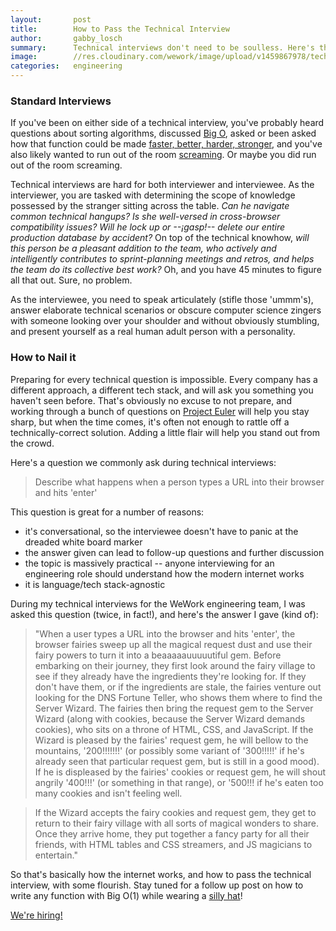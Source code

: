 ```yaml
---
layout:       post
title:        How to Pass the Technical Interview
author:       gabby_losch
summary:      Technical interviews don't need to be soulless. Here's the perfect answer, verified by science.
image:        //res.cloudinary.com/wework/image/upload/v1459867978/technical-interviews.jpg
categories:   engineering
---
```


### Standard Interviews

If you've been on either side of a technical interview, you've probably heard questions about sorting algorithms, discussed [Big O](https://en.wikipedia.org/wiki/Big_O_notation), asked or been asked how that function could be made [faster, better, harder, stronger](https://www.youtube.com/watch?v=GDpmVUEjagg), and you've also likely wanted to run out of the room [screaming](https://www.youtube.com/watch?v=H07zYvkNYL8). Or maybe you did run out of the room screaming. 

Technical interviews are hard for both interviewer and interviewee. As the interviewer, you are tasked with determining the scope of knowledge possessed by the stranger sitting across the table. _Can he navigate common technical hangups? Is she well-versed in cross-browser compatibility issues? Will he lock up or --¡gasp!-- delete our entire production database by accident?_ On top of the technical knowhow, _will this person be a pleasant addition to the team, who actively and intelligently contributes to sprint-planning meetings and retros, and helps the team do its collective best work?_ Oh, and you have 45 minutes to figure all that out. Sure, no problem. 

As the interviewee, you need to speak articulately (stifle those 'ummm's), answer elaborate technical scenarios or obscure computer science zingers with someone looking over your shoulder and without obviously stumbling, and present yourself as a real human adult person with a personality.

### How to Nail it

Preparing for every technical question is impossible. Every company has a different approach, a different tech stack, and will ask you something you haven't seen before. That's obviously no excuse to not prepare, and working through a bunch of questions on [Project Euler](https://projecteuler.net/archives) will help you stay sharp, but when the time comes, it's often not enough to rattle off a technically-correct solution. Adding a little flair will help you stand out from the crowd. 

Here's a question we commonly ask during technical interviews: 
> Describe what happens when a person types a URL into their browser and hits 'enter'

This question is great for a number of reasons:

- it's conversational, so the interviewee doesn't have to panic at the dreaded white board marker
- the answer given can lead to follow-up questions and further discussion
- the topic is massively practical -- anyone interviewing for an engineering role should understand how the modern internet works
- it is language/tech stack-agnostic

During my technical interviews for the WeWork engineering team, I was asked this question (twice, in fact!), and here's the answer I gave (kind of):

> "When a user types a URL into the browser and hits 'enter', the browser fairies sweep up all the magical request dust and use their fairy powers to turn it into a beaaaaauuuuutiful gem. Before embarking on their journey, they first look around the fairy village to see if they already have the ingredients they're looking for. If they don't have them, or if the ingredients are stale, the fairies venture out looking for the DNS Fortune Teller, who shows them where to find the Server Wizard. The fairies then bring the request gem to the Server Wizard (along with cookies, because the Server Wizard demands cookies), who sits on a throne of HTML, CSS, and JavaScript. If the Wizard is pleased by the fairies' request gem, he will bellow to the mountains, '200!!!!!!!' (or possibly some variant of '300!!!!!' if he's already seen that particular request gem, but is still in a good mood). If he is displeased by the fairies' cookies or request gem, he will shout angrily '400!!!' (or something in that range), or '500!!! if he's eaten too many cookies and isn't feeling well. 

> If the Wizard accepts the fairy cookies and request gem, they get to return to their fairy village with all sorts of magical wonders to share. Once they arrive home, they put together a fancy party for all their friends, with HTML tables and CSS streamers, and JS magicians to entertain."

So that's basically how the internet works, and how to pass the technical interview, with some flourish. Stay tuned for a follow up post on how to write any function with Big O(1) while wearing a [silly hat](https://www.youtube.com/watch?v=vEiyBbP28g8)!

[We're hiring!](http://grnh.se/ud2teg) 